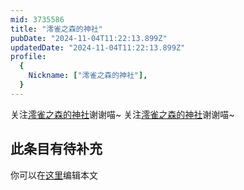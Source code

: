 ```yaml
---
mid: 3735586
title: "澪雀之森的神社"
pubDate: "2024-11-04T11:22:13.899Z"
updatedDate: "2024-11-04T11:22:13.899Z"
profile:
  {
    Nickname: ["澪雀之森的神社"],
  }
---
```


关注[澪雀之森的神社](https://space.bilibili.com/3735586)谢谢喵~ 关注[澪雀之森的神社](https://space.bilibili.com/3735586)谢谢喵~

## 此条目有待补充
你可以在[这里](https://github.com/Yuhanawa/VTuber.ICU-Content/edit/master/v/澪雀之森的神社/index.md)编辑本文
